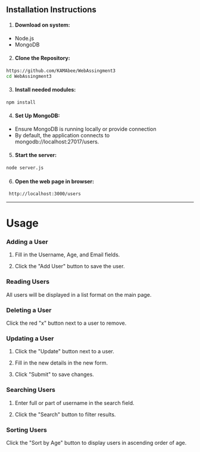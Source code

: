 
## Installation Instructions

1. #### Download on system:
- Node.js
- MongoDB

2. #### Clone the Repository:
```bash
https://github.com/KAMAbee/WebAssingment3
cd WebAssingment3
```

3. #### Install needed modules:

```bash
npm install
```

4. #### Set Up MongoDB:
- Ensure MongoDB is running locally or provide connection
- By default, the application connects to mongodb://localhost:27017/users.

5. #### Start the server: 
```bash
node server.js
```

6. #### Open the web page in browser: 
```bash
 http://localhost:3000/users
```

---

# Usage

### Adding a User
1. Fill in the Username, Age, and Email fields.

2. Click the "Add User" button to save the user.

### Reading Users
All users will be displayed in a list format on the main page.

### Deleting a User
Click the red "x" button next to a user to remove.

### Updating a User
1. Click the "Update" button next to a user.

2. Fill in the new details in the new form.

3. Click "Submit" to save changes.

### Searching Users
1. Enter full or part of username in the search field.

2. Click the "Search" button to filter results.

### Sorting Users
Click the "Sort by Age" button to display users in ascending order of age.
